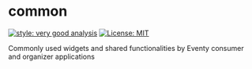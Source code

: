 # common

[![style: very good analysis][very_good_analysis_badge]][very_good_analysis_link]
[![License: MIT][license_badge]][license_link]

Commonly used widgets and shared functionalities by Eventy consumer and organizer applications

[license_badge]: https://img.shields.io/badge/license-MIT-blue.svg
[license_link]: https://opensource.org/licenses/MIT
[very_good_analysis_badge]: https://img.shields.io/badge/style-very_good_analysis-B22C89.svg
[very_good_analysis_link]: https://pub.dev/packages/very_good_analysis